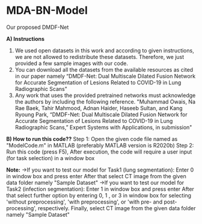 # MDA-BN-Model
Our proposed DMDF-Net


**A) Instructions**
1. We used open datasets in this work and according to given instructions, we are not allowed to redistribute these datasets. Therefore, we just provided a few sample images with our code.
2. You can download all the datasets from the available resources as cited in our paper namely “DMDF-Net: Dual Multiscale Dilated Fusion Network for Accurate Segmentation of Lesions Related to COVID-19 in Lung Radiographic Scans"
3. Any work that uses the provided pretrained networks must acknowledge the authors by including the following reference.
"Muhammad Owais, Na Rae Baek, Tahir Mahmood, Adnan Haider, Haseeb Sultan, and Kang Ryoung Park, “DMDF-Net: Dual Multiscale Dilated Fusion Network for Accurate Segmentation of Lesions Related to COVID-19 in Lung Radiographic Scans,” Expert Systems with Applications, in submission"

**B) How to run this code??**
Step 1: Open the given code file named as "ModelCode.m" in MATLAB (preferably MATLAB version is R2020b)
Step 2: Run this code (press F5), After execution, the code will require a user input (for task selection) in a window box

**Note:**
->If you want to test our model for Task1 (lung segmentation): Enter 0 in window box and press enter
  After that select CT image from the given data folder namely "Sample Dataset"
->If you want to test our model for Task2 (infection segmentation): Enter 1 in window box and press enter
  After that select further option by entering 0, 1 , or 3 in window box for selecting 'without preprocessing', 'with preprocessing', or 'with pre- and post-processing', respectively.
Finally, select CT image from the given data folder namely "Sample Dataset"
